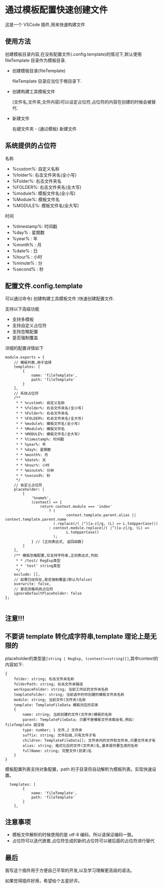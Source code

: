 # 通过模板配置快速创建文件

这是一个 VSCode 插件,用来快速构建文件

## 使用方法

创建模板目录内容,在没有配置文件(.config.template)的情况下,默认使用 fileTemplate 目录作为模板目录.

- 创建模板目录(fileTemplate)

  fileTemplate 目录应当位于根目录下.

- 创建构建工具模板文件

  (文件名,文件夹,文件内容)可以设定占位符,占位符的内容在创建的时候会被替代.

- 新建文件

  右键文件夹 - (通过模板) 新建文件

## 系统提供的占位符

名称

- %custom%: 自定义名称
- %folder%: 右击文件夹名(全小写)
- %Folder%: 右击文件夹名
- %FOLDER%: 右击文件夹名(全大写)
- %module%: 模板文件名(全小写)
- %Module%: 模板文件名
- %MODULE%: 模板文件名(全大写)


时间

- %timestamp%: 时间戳
- %day% : 星期数
- %year% : 年
- %month% : 月
- %date% : 日
- %hour% : 小时
- %minute% : 分
- %second% : 秒

## 配置文件.config.template

可以通过命令( 创建构建工具模板文件 )快速创建配置文件.

支持以下高级功能

- 支持多模板
- 支持自定义占位符
- 支持忽略配置
- 是否强制覆盖

详细的配置详情如下

```
module.exports = {
	// 模板列表,用于选择
	templates: [
		{
			name: 'fileTemplate',
			path: 'fileTemplate'
		}
	],
	// 系统占位符
	/**
	 * * %custom%: 自定义名称
	 * * %folder%: 右击文件夹名(全小写)
	 * * %Folder%: 右击文件夹名
	 * * %FOLDER%: 右击文件夹名(全大写)
	 * * %module%: 模板文件名(全小写)
	 * * %Module%: 模板文件名
	 * * %MODULE%: 模板文件名(全大写)
	 * * %timestamp%: 时间戳
	 * * %year%: 年
	 * * %day%: 星期数
	 * * %month%: 月
	 * * %date%: 天
	 * * %hour%: 小时
	 * * %minute%: 分钟
	 * * %second%: 秒
	 */
	// 自定义占位符
	placeholder: [
		[
			'%name%',
    		(context) => {
    			return context.module === 'index'
    				? (
    						context.template.parent.alias || context.template.parent.name
    				  ).replace(/( |^)[a-z]/g, (L) => L.toUpperCase())
    				: context.module.replace(/( |^)[a-z]/g, (L) =>
    						L.toUpperCase()
    				  );
    		} // [正则表达式, 返回函数]
		]
	],
	/** 模板忽略配置,仅支持字符串,正则表达式,列如
	 * * /test/ RegExp类型
	 * * 'test' string类型
	 */
	exclude: [],
	// 如果已经存在,是否强制覆盖(默认为false)
	overwrite: false,
	// 是否忽略系统占位符
	ignoreDefaultPlaceholder: false
};


```

## 注意!!!

## 不要讲 template 转化成字符串,template 理论上是无限的

placeholder的类型是```[string | RegExp, (context)=>string][]```,其中context的内容如下:
```
{
	folder: string; 右击文件夹名称
	folderPath: string; 右击文件夹路径
	workspaceFolder: string; 当前工作区的文件夹名称
	templateFolder: string; 当前选中的你创建的模板文件夹名称
	module: string; 当前文件(文件夹)名称
	template: TemplateFileData 模板对应的实体
	{
		name: string; 当前创建的文件(文件夹)模板的名称
		parent: TemplateFileData; 只要不是模板文件夹都会有,例如: fileTemplate 就没有
		type: number; 1 文件,2 文件夹
		suffix: string; 文件后缀,只有文件才有
		children: TemplateFileData[]; 文件夹内的文件和文件夹,只要文件夹才有
		alias: string; 格式化后的文件(文件夹)名,基本是你要生成的名称
		fullName: string; 完整文件(目录)名
	}
}
```

模板配置列表支持对象配置，path 的子目录将自动解析为模板列表。实现快速设置。

```
  templates: [
		{
			name: 'fileTemplate',
			path: 'fileTemplate'
		}
	],
```

## 注意事项

- 模板文件解析的时候使用的是 utf-8 编码，所以请保证编码一致。
- 占位符可以迭代嵌套,占位符生成的新的占位符可以被后面的占位符进行替代

## 最后
我写这个插件用于方便自己平常的开发,以及学习理解更高级的语法。

如果觉得插件好用，希望给个五星好评。

